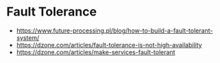 # Fault Tolerance

- https://www.future-processing.pl/blog/how-to-build-a-fault-tolerant-system/
- https://dzone.com/articles/fault-tolerance-is-not-high-availability
- https://dzone.com/articles/make-services-fault-tolerant
